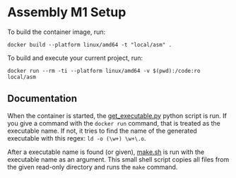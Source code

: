 # Assembly M1 Setup

To build the container image, run:
```shell
docker build --platform linux/amd64 -t "local/asm" .
```

To build and execute your current project, run:
```shell
docker run --rm -ti --platform linux/amd64 -v $(pwd):/code:ro local/asm
```

## Documentation

When the container is started, the [get_executable.py](get_executable.py) python script is run. If you give a command with the `docker run` command, that is treated as the executable name. If not, it tries to find the name of the generated executable with this regex: `ld -o (\w+) \w+\.o`.

After a executable name is found (or given), [make.sh](make.sh) is run with the executable name as an argument. This small shell script copies all files from the given read-only directory and runs the `make` command.